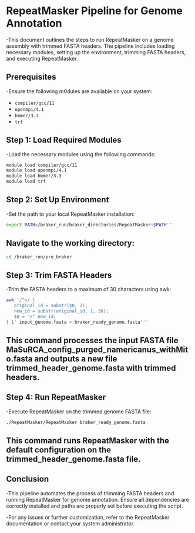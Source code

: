 # RepeatMasker Pipeline for Genome Annotation

-This document outlines the steps to run RepeatMasker on a genome assembly with trimmed FASTA headers. The pipeline includes loading necessary modules, setting up the environment, trimming FASTA headers, and executing RepeatMasker.

## Prerequisites

-Ensure the following m0dules are available on your system:

- `compiler/gcc/11`
- `openmpi/4.1`
- `hmmer/3.3`
- `trf`

## Step 1: Load Required Modules

-Load the necessary modules using the following commands:

```bash
module load compiler/gcc/11
module load openmpi/4.1
module load hmmer/3.3
module load trf
```

## Step 2: Set Up Environment
-Set the path to your local RepeatMasker installation:

```bash
export PATH=/braker_run/braker_directories/RepeatMasker:$PATH'''
```

## Navigate to the working directory:

```bash
cd /braker_run/pre_braker
```

## Step 3: Trim FASTA Headers
-Trim the FASTA headers to a maximum of 30 characters using awk:

```bash
awk '/^>/ {
   original_id = substr($0, 2);
   new_id = substr(original_id, 1, 30);
   $0 = ">" new_id;
} 1' input_genome.fasta > braker_ready_genome.fasta'''
```

## This command processes the input FASTA file MaSuRCA_config_purged_namericanus_withMito.fasta and outputs a new file trimmed_header_genome.fasta with trimmed headers.

## Step 4: Run RepeatMasker
-Execute RepeatMasker on the trimmed genome FASTA file:

```bash
./RepeatMasker/RepeatMasker braker_ready_genome.fasta
```

## This command runs RepeatMasker with the default configuration on the trimmed_header_genome.fasta file.

## Conclusion
-This pipeline automates the process of trimming FASTA headers and running RepeatMasker for genome annotation. Ensure all dependencies are correctly installed and paths are properly set before executing the script.

-For any issues or further customization, refer to the RepeatMasker documentation or contact your system administrator.

